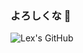 ### よろしくな 👋
![Lex's GitHub](https://github-readme-stats.vercel.app/api?username=LexingtonWhalen&show_icons=true&theme=tokyonight)



